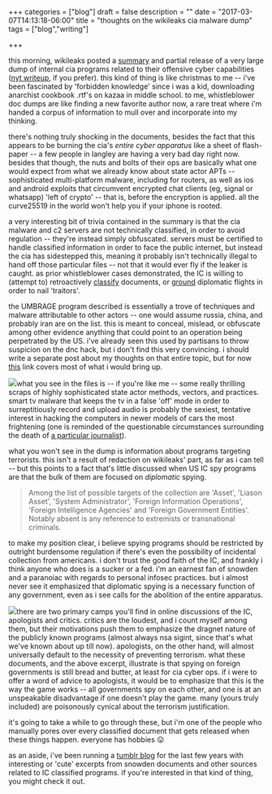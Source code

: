 +++
categories = ["blog"]
draft = false
description = ""
date = "2017-03-07T14:13:18-06:00"
title = "thoughts on the wikileaks cia malware dump"
tags = ["blog","writing"]

+++

this morning, wikileaks posted a [summary](https://wikileaks.org/ciav7p1/) and partial release of a very large dump of internal cia programs related to their offensive cyber capabilities ([nyt writeup](https://www.nytimes.com/2017/03/07/world/europe/wikileaks-cia-hacking.html), if you prefer). this kind of thing is like christmas to me -- i've been fascinated by 'forbidden knowledge' since i was a kid, downloading anarchist cookbook .rtf's on kazaa in middle school. to me, whistleblower doc dumps are like finding a new favorite author now, a rare treat where i'm handed a corpus of information to mull over and incorporate into my thinking.

there's nothing truly shocking in the documents, besides the fact that this appears to be burning the cia's *entire cyber apparatus* like a sheet of flash-paper -- a few people in langley are having a very bad day right now. besides that though, the nuts and bolts of their ops are basically what one would expect from what we already know about state actor APTs -- sophisticated multi-platform malware, including for routers, as well as ios and android exploits that circumvent encrypted chat clients (eg, signal or whatsapp) 'left of crypto' -- that is, before the encryption is applied. all the curve25519 in the world won't help you if your iphone is rooted.

a very interesting bit of trivia contained in the summary is that the cia malware and c2 servers are not technically classified, in order to avoid regulation -- they're instead simply obfuscated. servers must be certified to handle classified information in order to face the public internet, but instead the cia has sidestepped this, meaning it probably isn't technically illegal to hand off those particular files -- not that it would ever fly if the leaker is caught. as prior whistleblower cases demonstrated, the IC is willing to (attempt to) retroactively [classify](https://en.wikipedia.org/wiki/Thomas_Andrews_Drake#Indictment) documents, or [ground](https://en.wikipedia.org/wiki/Evo_Morales_grounding_incident) diplomatic flights in order to nail 'traitors'.

the UMBRAGE program described is essentially a trove of techniques and malware attributable to other actors -- one would assume russia, china, and probably iran are on the list. this is meant to conceal, mislead, or obfuscate among other evidence anything that could point to an operation being perpetrated by the US. i've already seen this used by partisans to throw suspicion on the dnc hack, but i don't find this very convincing. i should write a separate post about my thoughts on that entire topic, but for now [this](https://medium.com/@thegrugq/the-russian-way-of-cyberwar-edb9d52b4876#.v2avs0ddc) link covers most of what i would bring up.

[![](/img/memewarfare.jpg#thumb-right)](/img/memewarfare.jpg)what you see in the files is -- if you're like me -- some really thrilling scraps of highly sophisticated state actor methods, vectors, and practices. smart tv malware that keeps the tv in a false 'off' mode in order to surreptitiously record and upload audio is probably the sexiest, tentative interest in hacking the computers in newer models of cars the most frightening (one is reminded of the questionable circumstances surrounding the death of [a particular journalist](https://en.wikipedia.org/wiki/Michael_Hastings_(journalist))).

what you won't see in the dump is information about programs targeting terrorists. this isn't a result of redaction on wikileaks' part, as far as i can tell -- but this points to a fact that's little discussed when US IC spy programs are that the bulk of them are focused on *diplomatic* spying.

> Among the list of possible targets of the collection are 'Asset', 'Liason Asset', 'System Administrator', 'Foreign Information Operations', 'Foreign Intelligence Agencies' and 'Foreign Government Entities'. Notably absent is any reference to extremists or transnational criminals.

to make my position clear, i believe spying programs should be restricted by outright burdensome regulation if there's even the possibility of incidental collection from americans. i don't trust the good faith of the IC, and frankly i think anyone who does is a sucker or a fed. i'm an earnest fan of snowden and a paranoiac with regards to personal infosec practices. but i almost never see it emphasized that diplomatic spying is a necessary function of any government, even as i see calls for the abolition of the entire apparatus.

[![](/img/ciakao.jpg#thumb-right)](/img/ciakao.jpg)there are two primary camps you'll find in online discussions of the IC, apologists and critics. critics are the loudest, and i count myself among them, but their motivations push them to emphasize the dragnet nature of the publicly known programs (almost always nsa sigint, since that's what we've known about up till now). apologists, on the other hand, will almost universally default to the necessity of preventing terrorism. what these documents, and the above excerpt, illustrate is that spying on foreign governments is still bread and butter, at least for cia cyber ops. if i were to offer a word of advice to apologists, it would be to emphasize that this is the way the game works -- all governments spy on each other, and one is at an unspeakable disadvantage if one doesn't play the game. many (yours truly included) are poisonously cynical about the terrorism justification.

it's going to take a while to go through these, but i'm one of the people who manually pores over every classified document that gets released when these things happen. everyone has hobbies :stuck_out_tongue:

as an aside, i've been running a [tumblr blog](http://deep-state.tumblr.com) for the last few years with interesting or 'cute' excerpts from snowden documents and other sources related to IC classified programs. if you're interested in that kind of thing, you might check it out.
